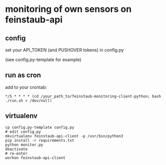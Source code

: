 # monitoring of own sensors on feinstaub-api

## config

set your API_TOKEN (and PUSHOVER tokens) in config.py

(see config.py-template for example)

## run as cron

add to your crontab:

```
*/5 * * * * (cd /your_path_to/feinstaub-monitoring-client-python; bash ./run.sh > /dev/null)
```

## virtualenv

```
cp config.py-template config.py
# edit config.py
mkvirtualenv feinstaub-api-client -p /usr/bin/python3
pip install -r requirements.txt
python monitor.py
deactivate
# re-enter
workon feinstaub-api-client
```
